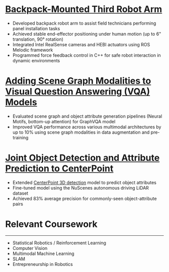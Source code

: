 # [Backpack-Mounted Third Robot Arm](/coborg.md)
- Developed backpack robot arm to assist field technicians performing panel installation tasks
- Achieved stable end-effector positioning under human motion (up to 6" translation, 90° rotation)
- Integrated Intel RealSense cameras and HEBI actuators using ROS Melodic framework
- Programmed force feedback control in C++ for safe robot interaction in dynamic environments

# [Adding Scene Graph Modalities to Visual Question Answering (VQA) Models](/gqa.md)
- Evaluated scene graph and object attribute generation pipelines (Neural Motifs, bottom-up attention) for GraphVQA model
- Improved VQA performance across various multimodal architectures by up to 10% using scene graph modalities in data augmentation and pre-training

# [Joint Object Detection and Attribute Prediction to CenterPoint](https://vlrproject.wordpress.com/)
- Extended [CenterPoint 3D detection](https://arxiv.org/pdf/2006.11275) model to predict object attributes
- Fine-tuned model using the NuScenes autonomous driving LiDAR dataset
- Achieved 83% average precision for commonly-seen object-attribute pairs


# Relevant Coursework
---
- Statistical Robotics / Reinforcement Learning
- Computer Vision
- Multimodal Machine Learning
- SLAM
- Entrepreneurship in Robotics

